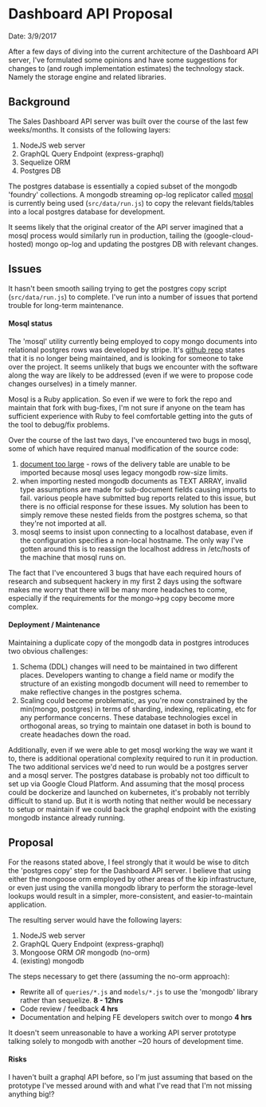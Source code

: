 # Dashboard API Proposal

Date: 3/9/2017

After a few days of diving into the current architecture of the Dashboard API server, I've formulated some opinions and have some suggestions for changes to (and rough implementation estimates) the technology stack. Namely the storage engine and related libraries.

## Background

The Sales Dashboard API server was built over the course of the last few weeks/months. It consists of the following layers:

1. NodeJS web server
2. GraphQL Query Endpoint (express-graphql)
3. Sequelize ORM
4. Postgres DB

The postgres database is essentially a copied subset of the mongodb 'foundry' collections. A mongodb streaming op-log replicator called [mosql](https://github.com/stripe/mosql) is currently being used (`src/data/run.js`) to copy the relevant fields/tables into a local postgres database for development.

It seems likely that the original creator of the API server imagined that a mosql process would similarly run in production, tailing the (google-cloud-hosted) mongo op-log and updating the postgres DB with relevant changes.

## Issues

It hasn't been smooth sailing trying to get the postgres copy script (`src/data/run.js`) to complete. I've run into a number of issues that portend trouble for long-term maintenance.

#### Mosql status

The 'mosql' utility currently being employed to copy mongo documents into relational postgres rows was developed by stripe. It's [github repo](https://github.com/stripe/mosql) states that it is no longer being maintained, and is looking for someone to take over the project. It seems unlikely that bugs we encounter with the software along the way are likely to be addressed (even if we were to propose code changes ourselves) in a timely manner.

Mosql is a Ruby application. So even if we were to fork the repo and maintain that fork with bug-fixes, I'm not sure if anyone on the team has sufficient experience with Ruby to feel comfortable getting into the guts of the tool to debug/fix problems.

Over the course of the last two days, I've encountered two bugs in mosql, some of which have required manual modification of the source code:

1. [document too large](https://github.com/stripe/mosql/issues/101) - rows of the delivery table are unable to be imported because mosql uses legacy mongodb row-size limits.
2. when importing nested mongodb documents as TEXT ARRAY, invalid type assumptions are made for sub-document fields causing imports to fail. various people have submitted bug reports related to this issue, but there is no official response for these issues. My solution has been to simply remove these nested fields from the postgres schema, so that they're not imported at all.
3. mosql seems to insist upon connecting to a localhost database, even if the configuration specifies a non-local hostname. The only way I've gotten around this is to reassign the localhost address in /etc/hosts of the machine that mosql runs on. 

The fact that I've encountered 3 bugs that have each required hours of research and subsequent hackery in my first 2 days using the software makes me worry that there will be many more headaches to come, especially if the requirements for the mongo->pg copy become more complex.

#### Deployment / Maintenance

Maintaining a duplicate copy of the mongodb data in postgres introduces two obvious challenges:

1. Schema (DDL) changes will need to be maintained in two different places. Developers wanting to change a field name or modify the structure of an existing mongodb document will need to remember to make reflective changes in the postgres schema.
2. Scaling could become problematic, as you're now constrained by the min(mongo, postgres) in terms of sharding, indexing, replicating, etc for any performance concerns. These database technologies excel in orthogonal areas, so trying to maintain one dataset in both is bound to create headaches down the road.

Additionally, even if we were able to get mosql working the way we want it to, there is additional operational complexity required to run it in production. The two additional services we'd need to run would be a postgres server and a mosql server. The postgres database is probably not too difficult to set up via Google Cloud Platform. And assuming that the mosql process could be dockerize and launched on kubernetes, it's probably not terribly difficult to stand up. But it is worth noting that neither would be necessary to setup or maintain if we could back the graphql endpoint with the existing mongodb instance already running.

## Proposal

For the reasons stated above, I feel strongly that it would be wise to ditch the 'postgres copy' step for the Dashboard API server. I believe that using either the mongoose orm employed by other areas of the kip infrastructure, or even just using the vanilla mongodb library to perform the storage-level lookups would result in a simpler, more-consistent, and easier-to-maintain application.

The resulting server would have the following layers:

1. NodeJS web server
2. GraphQL Query Endpoint (express-graphql)
3. Mongoose ORM _OR_ mongodb (no-orm)
4. (existing) mongodb

The steps necessary to get there (assuming the no-orm approach):

* Rewrite all of `queries/*.js` and `models/*.js` to use the 'mongodb' library rather than sequelize. **8 - 12hrs**
* Code review / feedback **4 hrs**
* Documentation and helping FE developers switch over to mongo **4 hrs**

It doesn't seem unreasonable to have a working API server prototype talking solely to mongodb with another ~20 hours of development time.

#### Risks

I haven't built a graphql API before, so I'm just assuming that based on the prototype I've messed around with and what I've read that I'm not missing anything big!?
